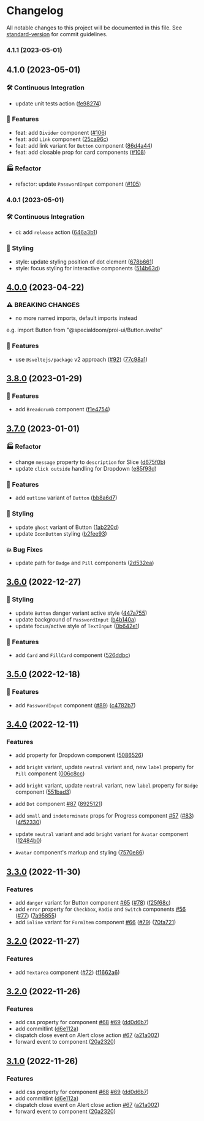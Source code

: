 # Changelog

All notable changes to this project will be documented in this file. See [standard-version](https://github.com/conventional-changelog/standard-version) for commit guidelines.

### 4.1.1 (2023-05-01)

## 4.1.0 (2023-05-01)

### 🛠️ Continuous Integration

- update unit tests action
  ([fe98274](https://github.com/specialdoom/proi-ui/commit/fe982747e0453d37ac8f82c7337b3a84dc0b3430))

### 🚀 Features

- feat: add `Divider` component ([#106](https://github.com/specialdoom/proi-ui/pull/106))
- feat: add `Link` component
  ([25ca96c](https://github.com/specialdoom/proi-ui/commit/25ca96ca2ac22e5985f3853cefc0b877d9738fbc))
- feat: add link variant for `Button` component
  ([86d4a44](https://github.com/specialdoom/proi-ui/commit/86d4a44ae837cae11255b070cf5b0dbe3d44bb66))
- feat: add closable prop for card components
  ([#108](https://github.com/specialdoom/proi-ui/pull/108))

### 🏭 Refactor

- refactor: update `PasswordInput` component
  ([#105](https://github.com/specialdoom/proi-ui/pull/105))

### 4.0.1 (2023-05-01)

### 🛠️ Continuous Integration

- ci: add `release` action
  ([646a3b1](https://github.com/specialdoom/proi-ui/commit/646a3b1adf54936ad089c2da080f9cec06497be2))

### 🎨 Styling

- style: update styling position of dot element
  ([678b661](https://github.com/specialdoom/proi-ui/commit/678b66123ed69a068226efa4dd8211f34432d828))
- style: focus styling for interactive components
  ([514b63d](https://github.com/specialdoom/proi-ui/commit/514b63dcc35c015d816536fbb389f3ab96ddb889))

## [4.0.0](https://github.com/specialdoom/proi-ui/compare/v4.0.0-develop.6...v4.0.0) (2023-04-22)

### ⚠ BREAKING CHANGES

- no more named imports, default imports instead

e.g. import Button from "@specialdoom/proi-ui/Button.svelte"

### 🚀 Features

- use `@sveltejs/package` v2 approach
  ([#92](https://github.com/specialdoom/proi-ui/issues/92))
  ([77c98a1](https://github.com/specialdoom/proi-ui/commit/77c98a1a7c2f093b0a12b3ca9e4b383d2fde56e2))

## [3.8.0](https://github.com/specialdoom/proi-ui/compare/v3.7.0...v3.8.0) (2023-01-29)

### 🚀 Features

- add `Breadcrumb` component
  ([f1e4754](https://github.com/specialdoom/proi-ui/commit/f1e4754af26476d82c1980b4dd063c4862ad4f92))

## [3.7.0](https://github.com/specialdoom/proi-ui/compare/v3.6.0...v3.7.0) (2023-01-01)

### 🏭 Refactor

- change `message` property to `description` for Slice
  ([d675f0b](https://github.com/specialdoom/proi-ui/commit/d675f0b52639d6aa556925476639b3c5ecdc9975))
- update `click outside` handling for Dropdown
  ([e85f93d](https://github.com/specialdoom/proi-ui/commit/e85f93d9d3d2dbd713f43f0314ea51e40a88e1cd))

### 🚀 Features

- add `outline` variant of `Button`
  ([bb8a6d7](https://github.com/specialdoom/proi-ui/commit/bb8a6d7cfdae5faa20e18dbaca898137bfe05dfb))

### 🎨 Styling

- update `ghost` variant of Button
  ([1ab220d](https://github.com/specialdoom/proi-ui/commit/1ab220dd62100a5661368f61decacbe7aadb1dfd))
- update `IconButton` styling
  ([b2fee93](https://github.com/specialdoom/proi-ui/commit/b2fee93e7c9e8456b5bb9f4fbd6d2048cd479270))

### 💥 Bug Fixes

- update path for `Badge` and `Pill` components
  ([2d532ea](https://github.com/specialdoom/proi-ui/commit/2d532eac649374a71a924868d9e5df7da0e9a3c0))

## [3.6.0](https://github.com/specialdoom/proi-ui/compare/v3.5.0...v3.6.0) (2022-12-27)

### 🎨 Styling

- update `Button` danger variant active style
  ([447a755](https://github.com/specialdoom/proi-ui/commit/447a7552352d00609635edd70a52007a77d5be33))
- update background of `PasswordInput`
  ([b4b140a](https://github.com/specialdoom/proi-ui/commit/b4b140afb4fa00ae48ebbd2dc92c5a15246f1c83))
- update focus/active style of `TextInput`
  ([0b642e1](https://github.com/specialdoom/proi-ui/commit/0b642e12f0e947699c970f71e5cf84e72f92fbdd))

### 🚀 Features

- add `Card` and `FillCard` component
  ([526ddbc](https://github.com/specialdoom/proi-ui/commit/526ddbcf053cf98fbc8ea5f676a9ff871a30a3d6))

## [3.5.0](https://github.com/specialdoom/proi-ui/compare/v3.4.0...v3.5.0) (2022-12-18)

### 🚀 Features

- add `PasswordInput` component ([#89](https://github.com/specialdoom/proi-ui/issues/89))
  ([c4782b7](https://github.com/specialdoom/proi-ui/commit/c4782b796ae4bdf0c6d2bd4e4b0c082ccba6b38d))

## [3.4.0](https://github.com/specialdoom/proi-ui/compare/v3.3.0...v3.4.0) (2022-12-11)

### Features

- add property for Dropdown component
  ([5086526](https://github.com/specialdoom/proi-ui/commit/50865260ce87d703670634c51810e42aba86dd5c))
- add `bright` variant, update `neutral` variant and, new `label` property for `Pill`
  component
  ([006c8cc](https://github.com/specialdoom/proi-ui/commit/006c8cc3d21e444b4e0360b03f63d4db255e1123))
- add `bright` variant, update `neutral` variant, new `label` property for `Badge`
  component
  ([551bad3](https://github.com/specialdoom/proi-ui/commit/551bad309bf9701deb4e80018d7064a1f9e9ba14))
- add `Dot` component [#87](https://github.com/specialdoom/proi-ui/issues/87)
  ([8925121](https://github.com/specialdoom/proi-ui/commit/89251215a42606ca9995ce6ced266cdd1b7b3f00))
- add `small` and `indeterminate` props for Progress component
  [#57](https://github.com/specialdoom/proi-ui/issues/57)
  ([#83](https://github.com/specialdoom/proi-ui/issues/83))
  ([4f52330](https://github.com/specialdoom/proi-ui/commit/4f52330fbe5ca620d8cdb3625112eb07c01dd241))
- update `neutral` variant and add `bright` variant for `Avatar` component
  ([12484b0](https://github.com/specialdoom/proi-ui/commit/12484b0f5a33450695a47e853f6a439ac91c8c01))

- `Avatar` component's markup and styling
  ([7570e86](https://github.com/specialdoom/proi-ui/commit/7570e864c1d0a600739177a40132701b1376f9a7))

## [3.3.0](https://github.com/specialdoom/proi-ui/compare/v3.2.0...v3.3.0) (2022-11-30)

### Features

- add `danger` variant for Button component
  [#65](https://github.com/specialdoom/proi-ui/issues/65)
  ([#78](https://github.com/specialdoom/proi-ui/issues/78))
  ([f25f68c](https://github.com/specialdoom/proi-ui/commit/f25f68c243e30e41ca55751f5297be82eb1d2fa0))
- add `error` property for `Checkbox`, `Radio` and `Switch` components
  [#56](https://github.com/specialdoom/proi-ui/issues/56)
  ([#77](https://github.com/specialdoom/proi-ui/issues/77))
  ([7a95855](https://github.com/specialdoom/proi-ui/commit/7a95855cbfdbd552211413a1b5bd5e8df2d9643d))
- add `inline` variant for `FormItem` component
  [#66](https://github.com/specialdoom/proi-ui/issues/66)
  ([#79](https://github.com/specialdoom/proi-ui/issues/79))
  ([70fa721](https://github.com/specialdoom/proi-ui/commit/70fa7216fc2c3bb19efb3e3ad2b01f4cc9f01d82))

## [3.2.0](https://github.com/specialdoom/proi-ui/compare/v3.1.1...v3.2.0) (2022-11-27)

### Features

- add `Textarea` component ([#72](https://github.com/specialdoom/proi-ui/issues/72))
  ([f1662a6](https://github.com/specialdoom/proi-ui/commit/f1662a60d6300bc6293cc35caacfe708ce7c496a))

## [3.2.0](https://github.com/specialdoom/proi-ui/compare/v3.0.2...v3.2.0) (2022-11-26)

### Features

- add css property for component [#68](https://github.com/specialdoom/proi-ui/issues/68)
  [#69](https://github.com/specialdoom/proi-ui/issues/69)
  ([dd0d6b7](https://github.com/specialdoom/proi-ui/commit/dd0d6b7660c0f2bd03768c7b448e3fedd4aab6c7))
- add commitlint
  ([d6e112a](https://github.com/specialdoom/proi-ui/commit/d6e112ae4888fb8675fb8c0d1544896af5fd1f5f))
- dispatch close event on Alert close action
  [#67](https://github.com/specialdoom/proi-ui/issues/67)
  ([a21a002](https://github.com/specialdoom/proi-ui/commit/a21a0023c175cada42aaff6bd2a57793be6664c1))
- forward event to component
  ([20a2320](https://github.com/specialdoom/proi-ui/commit/20a232079d80249295077c6deca976ff13d92f41))

## [3.1.0](https://github.com/specialdoom/proi-ui/compare/v3.0.2...v3.1.0) (2022-11-26)

### Features

- add css property for component [#68](https://github.com/specialdoom/proi-ui/issues/68)
  [#69](https://github.com/specialdoom/proi-ui/issues/69)
  ([dd0d6b7](https://github.com/specialdoom/proi-ui/commit/dd0d6b7660c0f2bd03768c7b448e3fedd4aab6c7))
- add commitlint
  ([d6e112a](https://github.com/specialdoom/proi-ui/commit/d6e112ae4888fb8675fb8c0d1544896af5fd1f5f))
- dispatch close event on Alert close action
  [#67](https://github.com/specialdoom/proi-ui/issues/67)
  ([a21a002](https://github.com/specialdoom/proi-ui/commit/a21a0023c175cada42aaff6bd2a57793be6664c1))
- forward event to component
  ([20a2320](https://github.com/specialdoom/proi-ui/commit/20a232079d80249295077c6deca976ff13d92f41))
